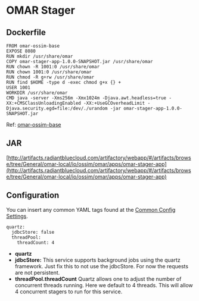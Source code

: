# OMAR Stager

## Dockerfile
```
FROM omar-ossim-base
EXPOSE 8080
RUN mkdir /usr/share/omar
COPY omar-stager-app-1.0.0-SNAPSHOT.jar /usr/share/omar
RUN chown -R 1001:0 /usr/share/omar
RUN chown 1001:0 /usr/share/omar
RUN chmod -R g+rw /usr/share/omar
RUN find $HOME -type d -exec chmod g+x {} +
USER 1001
WORKDIR /usr/share/omar
CMD java -server -Xms256m -Xmx1024m -Djava.awt.headless=true -XX:+CMSClassUnloadingEnabled -XX:+UseGCOverheadLimit -Djava.security.egd=file:/dev/./urandom -jar omar-stager-app-1.0.0-SNAPSHOT.jar
```
Ref: [omar-ossim-base](../../../omar-ossim-base/docs/install-guide/omar-ossim-base/)

## JAR
[http://artifacts.radiantbluecloud.com/artifactory/webapp/#/artifacts/browse/tree/General/omar-local/io/ossim/omar/apps/omar-stager-app](http://artifacts.radiantbluecloud.com/artifactory/webapp/#/artifacts/browse/tree/General/omar-local/io/ossim/omar/apps/omar-stager-app)

## Configuration

You can insert any common YAML tags found at the [Common Config Settings](../../../omar-common/docs/install-guide/omar-common/#common-config-settings).  

```
quartz:
  jdbcStore: false
  threadPool:
    threadCount: 4

```
* **quartz**
 * **jdbcStore:** This service supports background jobs using the quartz framework.  Just fix this to not use the jdbcStore.   For now the requests are not persistent.
 * **threadPool.threadCount** Quartz allows one to adjust the number of concurrent threads running.  Here we default to 4 threads.  This will allow 4 concurrent stagers to run for this service.
